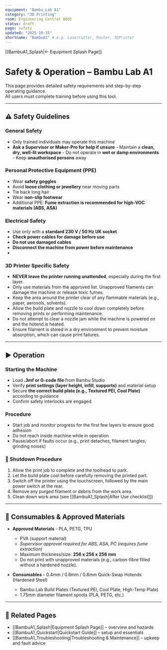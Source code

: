 ```yaml
---
equipment: "Bambu Lab A1"
category: "3D Printing"
room: Engineering Central B005
status: draft
page: safety
updated: "2025-10-15"
shortname: "BambuA1" # e.g. LaserCutter, Router, 3DPrinter
---
```

[[BambuA1_Splash|← Equipment Splash Page]]

# Safety & Operation – Bambu Lab A1

This page provides detailed safety requirements and step-by-step operating guidance.  
All users must complete training before using this tool.

---

## ⚠️ Safety Guidelines

### General Safety
- Only trained individuals may operate this machine  
- **Ask a <span class="red-apron">Supervisor</span> or <span class="blue-apron">Maker-Pro</span> for help if unsure** - Maintain a **clean, dry, well-lit workspace** - Do not operate in **wet or damp environments** - Keep **unauthorised persons** away  

### Personal Protective Equipment (PPE)
- Wear **safety goggles** 
- Avoid **loose clothing or jewellery** near moving parts  
- Tie back long hair  
- Wear **non-slip footwear** 
- Additional PPE: **Fume extraction is recommended for high-VOC materials (ABS, ASA)** 
### Electrical Safety
- Use only with a **standard 230 V / 50 Hz UK socket** 
- **Check power cables for damage before use** 
- **Do not use damaged cables** 
- **Disconnect the machine from power before maintenance** 
- 
### 3D Printer Specific Safety
- **NEVER leave the printer running unattended**, especially during the first layer.
- Only use materials from the approved list. Unapproved filaments can damage the machine or release toxic fumes.
- Keep the area around the printer clear of any flammable materials (e.g., paper, aerosols, solvents).
- Allow the build plate and nozzle to cool down completely before removing prints or performing maintenance.
- Do not attempt to clear a nozzle jam while the machine is powered on and the hotend is heated.
- Ensure filament is stored in a dry environment to prevent moisture absorption, which can cause print failures.

---

## ▶️ Operation

### Starting the Machine
- Load **.3mf or G-code file** from Bambu Studio
- Verify **print settings (layer height, infill, supports)** and material setup
- Secure **the correct build plate (e.g., Textured PEI, Cool Plate)** according to guidance
- Confirm safety interlocks are engaged  

### Procedure
- Start job and monitor progress for the first few layers to ensure good adhesion
- Do not reach inside machine while in operation  
- Pause/abort if faults occur (e.g., print detaches, filament tangles, grinding noises)  

### 🔴 Shutdown Procedure
1. Allow the print job to complete and the toolhead to park.
2. Let the build plate cool before carefully removing the printed part.
3. Switch off the printer using the touchscreen, followed by the main power switch at the rear.
4. Remove any purged filament or debris from the work area.
5. Clean down work area (see [[BambuA1_Splash|After Use checklist]])  

---

## 🔩 Consumables & Approved Materials

- **Approved Materials** - PLA, PETG, TPU
  - PVA (support material)
  - *Supervisor approval required for ABS, ASA, PC (requires fume extraction)*
  - Maximum thickness/size: **256 x 256 x 256 mm**
  - Do not print with unapproved materials (e.g., carbon-fibre filled without a hardened nozzle).

- **Consumables** - 0.4mm / 0.6mm / 0.8mm Quick-Swap Hotends (Hardened Steel)
  - Bambu Lab Build Plates (Textured PEI, Cool Plate, High-Temp Plate)
  - 1.75mm diameter filament spools (PLA, PETG, etc.)

---

## 🔗 Related Pages
- [[BambuA1_Splash|Equipment Splash Page]] – overview and hazards  
- [[BambuA1_Quickstart|Quickstart Guide]] – setup and essentials  
- [[BambuA1_Troubleshooting|Troubleshooting & Maintenance]] – upkeep and fault advice